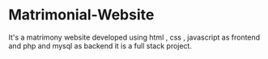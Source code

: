 # Matrimonial-Website
It's a matrimony website developed using html , css , javascript as frontend and php and mysql as backend it is  a full stack project.
